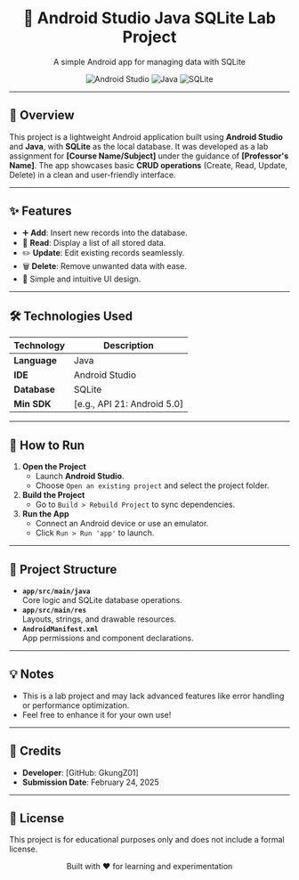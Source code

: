 <div align="center">
  <h1>📱 Android Studio Java SQLite Lab Project</h1>
  <p>A simple Android app for managing data with SQLite</p>
  <img src="https://img.shields.io/badge/Android-Studio-3DDC84?style=flat&logo=android-studio&logoColor=white" alt="Android Studio">
  <img src="https://img.shields.io/badge/Java-ED8B00?style=flat&logo=java&logoColor=white" alt="Java">
  <img src="https://img.shields.io/badge/SQLite-003B57?style=flat&logo=sqlite&logoColor=white" alt="SQLite">
</div>

---

## 🌟 Overview
This project is a lightweight Android application built using **Android Studio** and **Java**, with **SQLite** as the local database. It was developed as a lab assignment for **[Course Name/Subject]** under the guidance of **[Professor's Name]**. The app showcases basic **CRUD operations** (Create, Read, Update, Delete) in a clean and user-friendly interface.

---

## ✨ Features
- ➕ **Add**: Insert new records into the database.
- 📖 **Read**: Display a list of all stored data.
- ✏️ **Update**: Edit existing records seamlessly.
- 🗑️ **Delete**: Remove unwanted data with ease.
- 🎨 Simple and intuitive UI design.

---

## 🛠️ Technologies Used
| Technology       | Description                       |
|------------------|-----------------------------------|
| **Language**     | Java                              |
| **IDE**          | Android Studio                    |
| **Database**     | SQLite                            |
| **Min SDK**      | [e.g., API 21: Android 5.0]       |

---

## 🚀 How to Run
1. **Open the Project**  
   - Launch **Android Studio**.
   - Choose `Open an existing project` and select the project folder.
2. **Build the Project**  
   - Go to `Build > Rebuild Project` to sync dependencies.
3. **Run the App**  
   - Connect an Android device or use an emulator.
   - Click `Run > Run 'app'` to launch.

---

## 📂 Project Structure
- **`app/src/main/java`**  
  Core logic and SQLite database operations.
- **`app/src/main/res`**  
  Layouts, strings, and drawable resources.
- **`AndroidManifest.xml`**  
  App permissions and component declarations.

---

## 💡 Notes
- This is a lab project and may lack advanced features like error handling or performance optimization.
- Feel free to enhance it for your own use!

---

## 🙌 Credits
- **Developer**: [GitHub: GkungZ01]
- **Submission Date**: February 24, 2025  

---

## 📜 License
This project is for educational purposes only and does not include a formal license.

<div align="center">
  <p>Built with ❤️ for learning and experimentation</p>
</div>